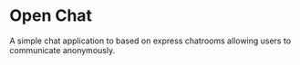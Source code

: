 # Open Chat

A simple chat application to based on express chatrooms allowing users to communicate anonymously.
